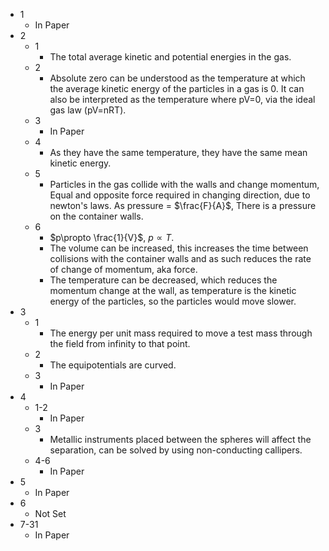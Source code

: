 - 1
	- In Paper
- 2
	- 1
		- The total average kinetic and potential energies in the gas.
	- 2
		-  Absolute zero can be understood as the temperature at which the average kinetic energy of the particles in a gas is 0. It can also be interpreted as the temperature where pV=0, via the ideal gas law (pV=nRT).
	- 3
		- In Paper
	- 4
		- As they have the same temperature, they have the same mean kinetic energy.
	- 5
		- Particles in the gas collide with the walls and change momentum, Equal and opposite force required in changing direction, due to newton's laws. As pressure = $\frac{F}{A}$, There is a pressure on the container walls.
	- 6
		- $p\propto \frac{1}{V}$, $p\propto T$.
		- The volume can be increased, this increases the time between collisions with the container walls and as such reduces the rate of change of momentum, aka force.
		- The temperature can be decreased, which reduces the momentum change at the wall, as temperature is the kinetic energy of the particles, so the particles would move slower.
- 3
	- 1
		- The energy per unit mass required to move a  test mass through the field from infinity to that point.
	- 2
		- The equipotentials are curved.
	- 3
		- In Paper
- 4
	- 1-2
		- In Paper
	- 3
		- Metallic instruments placed between the spheres will affect the separation, can be solved by using non-conducting callipers.
	- 4-6
		- In Paper
- 5
	- In Paper
- 6
	- Not Set
- 7-31
	- In Paper